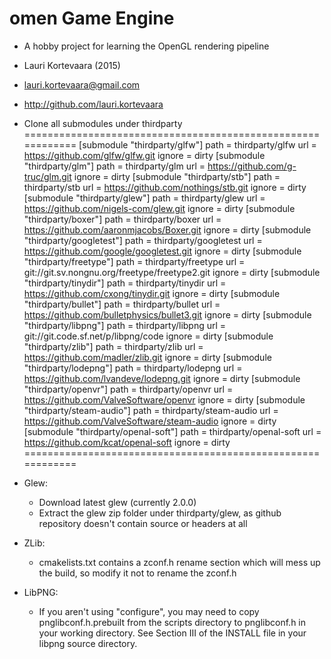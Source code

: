 omen Game Engine
================
- A hobby project for learning the OpenGL rendering pipeline
- Lauri Kortevaara (2015)
- lauri.kortevaara@gmail.com
- http://github.com/lauri.kortevaara

- Clone all submodules under thirdparty
============================================================
[submodule "thirdparty/glfw"]
	path = thirdparty/glfw
	url = https://github.com/glfw/glfw.git
	ignore = dirty
[submodule "thirdparty/glm"]
	path = thirdparty/glm
	url = https://github.com/g-truc/glm.git
	ignore = dirty
[submodule "thirdparty/stb"]
	path = thirdparty/stb
	url = https://github.com/nothings/stb.git
	ignore = dirty
[submodule "thirdparty/glew"]
	path = thirdparty/glew
	url = https://github.com/nigels-com/glew.git
	ignore = dirty
[submodule "thirdparty/boxer"]
	path = thirdparty/boxer
	url = https://github.com/aaronmjacobs/Boxer.git
	ignore = dirty
[submodule "thirdparty/googletest"]
	path = thirdparty/googletest
	url = https://github.com/google/googletest.git
	ignore = dirty
[submodule "thirdparty/freetype"]
	path = thirdparty/freetype
	url = git://git.sv.nongnu.org/freetype/freetype2.git
	ignore = dirty
[submodule "thirdparty/tinydir"]
	path = thirdparty/tinydir
	url = https://github.com/cxong/tinydir.git
	ignore = dirty
[submodule "thirdparty/bullet"]
	path = thirdparty/bullet
	url = https://github.com/bulletphysics/bullet3.git
	ignore = dirty
[submodule "thirdparty/libpng"]
	path = thirdparty/libpng
	url = git://git.code.sf.net/p/libpng/code
	ignore = dirty
[submodule "thirdparty/zlib"]
	path = thirdparty/zlib
	url = https://github.com/madler/zlib.git
	ignore = dirty
[submodule "thirdparty/lodepng"]
	path = thirdparty/lodepng
	url = https://github.com/lvandeve/lodepng.git
	ignore = dirty
[submodule "thirdparty/openvr"]
	path = thirdparty/openvr
	url = https://github.com/ValveSoftware/openvr
	ignore = dirty
[submodule "thirdparty/steam-audio"]
	path = thirdparty/steam-audio
	url = https://github.com/ValveSoftware/steam-audio
	ignore = dirty
[submodule "thirdparty/openal-soft"]
	path = thirdparty/openal-soft
	url = https://github.com/kcat/openal-soft
	ignore = dirty
============================================================

- Glew:
	- Download latest glew (currently 2.0.0)
	- Extract the glew zip folder under thirdparty/glew, as github repository doesn't contain source or headers at all
- ZLib:
 	- cmakelists.txt contains a zconf.h rename section which will mess up the build, so modify it not to rename the zconf.h
- LibPNG:
	- If you aren't using "configure", you may need to copy pnglibconf.h.prebuilt from the scripts directory to pnglibconf.h in your working directory. See Section III of the INSTALL file in your libpng source directory.
